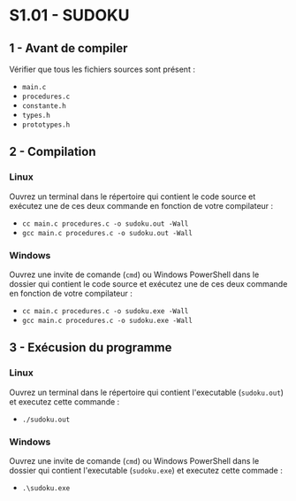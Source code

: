 # S1.01 - SUDOKU

## 1 - Avant de compiler
Vérifier que tous les fichiers sources sont présent :
- `main.c`
- `procedures.c`
- `constante.h`
- `types.h`
- `prototypes.h`

## 2 - Compilation

### Linux
Ouvrez un terminal dans le répertoire qui contient le code source et
exécutez une de ces deux commande en fonction de votre compilateur :
- `cc main.c procedures.c -o sudoku.out -Wall`
- `gcc main.c procedures.c -o sudoku.out -Wall`

### Windows
Ouvrez une invite de comande (`cmd`) ou Windows PowerShell dans le 
dossier qui contient le code source et exécutez une de ces deux 
commande en fonction de votre compilateur :
- `cc main.c procedures.c -o sudoku.exe -Wall`
- `gcc main.c procedures.c -o sudoku.exe -Wall`

## 3 - Exécusion du programme

### Linux
Ouvrez un terminal dans le répertoire qui contient l'executable (`sudoku.out`)
et executez cette commande :
- `./sudoku.out`

### Windows
Ouvrez une invite de comande (`cmd`) ou Windows PowerShell dans le 
dossier qui contient l'executable (`sudoku.exe`) et executez cette commade :
- `.\sudoku.exe`

